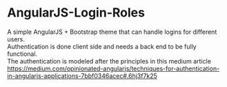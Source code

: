 # AngularJS-Login-Roles
A simple AngularJS + Bootstrap theme that can handle logins for different users.  
Authentication is done client side and needs a back end to be fully functional.  
The authentication is modeled after the principles in this medium article https://medium.com/opinionated-angularjs/techniques-for-authentication-in-angularjs-applications-7bbf0346acec#.6hj3f7k25
